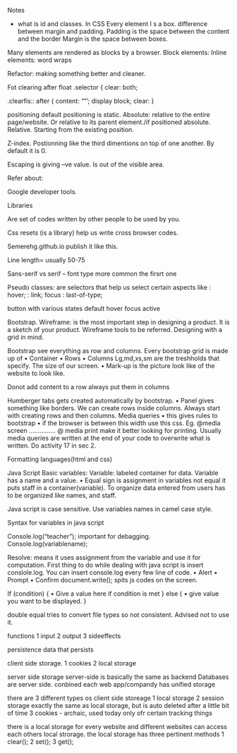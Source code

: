 Notes

* what is id and classes.
In CSS Every element I s a box.
difference between margin and padding.
Padding is the space between the content and the border
Margin is the space between boxes.

Many elements are rendered as blocks by a browser.
Block elements:
Inline elements: word wraps

Refactor: making something better and cleaner.

Fot clearing after float
.selector {
clear: both;

.clearfis:: after {
content: “”’;
display block;
clear:
}

positioning
default positioning is static.
Absolute: relative to the entire page/website.
Or relative to its parent element./if positioned absolute.
Relative. Starting from the existing position.

Z-index. Postionning like the third dimentions on top of  one another.
By default it is 0.

Escaping is giving –ve value. Is out of the visible area.

Refer about:

Google developer tools.




Libraries

Are set of codes written by other people to be used by you.

Css resets (is a library) help us write cross browser codes.

Semerehg.github.io publish it like this.

Line length= usually 50-75

Sans-serif vs serif – font type more common the firsrt one

Pseudo classes: are selectors that help us select certain aspects like
: hover;
: link;
focus
: last-of-type;

button with various states
default
hover
focus
active

Bootstrap.
Wireframe: is the most important step in designing a product.
It is a sketch of your product.
Wireframe tools to be referred.
Designing with a grid in mind.

Bootstrap see everything as row and columns.
Every bootstrap grid is made up of
•    Container
•    Rows
•    Columns
Lg,md,xs,sm are the treshholds that specify. The size of our screen.
•
Mark-up is the picture look like of the website to look like.

Donot add content to a row always put them in columns

Humberger tabs gets created automatically by bootstrap.
•    Panel gives something like borders.
We can create rows inside columns.
Always start with creating rows and then columns.
Media queries
•    this gives rules to bootstrap
•    if the browser is between this width use this css.
Eg. @media screen ……………
@ media print make it better looking for printing.
Usually media queries are written at the end of your code to overwrite what is written.
Do activity 17 in sec 2.

Formatting languages(html and css)


Java Script
Basic variables:
Variable: labeled container for data.
Variable has a name and a value.
•    Equal sign is assignment in variables not equal it puts staff in a container(variable).
To organize data entered from users has to be organized like names, and staff.

Java script is case sensitive.
Use variables names in camel case style.

Syntax for variables in java script

Console.log(“teacher”); important for debagging.
Console.log(variablename);

Resolve: means it uses assignment from the variable and use it for computation.
First thing to do while dealing with java script is insert conslole.log.
You can insert console.log every few line of code.
•    Alert
•    Prompt
•    Confirm
document.write(); spits js codes on the screen.

If (condition) {
•    Give a value here if condition is met
}
else {
•    give value you want to be displayed.
}

double equal tries to convert file types so not consistent. Advised not to use it.

functions
   1 input
   2 output
   3 sideeffects
   
   persistence data that persists
   
client side storage.
   1 cookies
   2 local storage

server side storage
    server-side is basically the same as backend
    Databases are server side.
    conbined each web app/compandy has unified storage
   
there are 3 different types os client side storeage
    1 local storage
    2 session storage
            exactly the same as local storage, but is auto deleted after a little bit of time
    3 cookies
            - archaic, used today only ofr certain tracking things


there is a local storage for every website and different websites can access each others local strorage.
the local storage has three pertinent methods
        1 clear();
        2 set();
        3 get();





